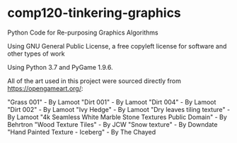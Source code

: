 # comp120-tinkering-graphics
Python Code for Re-purposing Graphics Algorithms

Using GNU General Public License, a free copyleft license for software and other types of work

Using Python 3.7 and PyGame 1.9.6.

All of the art used in this project were sourced directly from https://opengameart.org/:

"Grass 001" - By Lamoot
"Dirt 001" - By Lamoot
"Dirt 004" - By Lamoot
"Dirt 002" - By Lamoot
"Ivy Hedge" - By Lamoot
"Dry leaves tiling texture" - By Lamoot
"4k Seamless White Marble Stone Textures Public Domain" - By Behrtron
"Wood Texture Tiles" - By JCW
"Snow texture" - By Downdate
"Hand Painted Texture - Iceberg" - By The Chayed